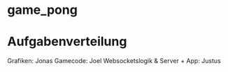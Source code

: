 # game_pong

# Aufgabenverteilung
Grafiken: Jonas
Gamecode: Joel
Websocketslogik & Server + App: Justus
